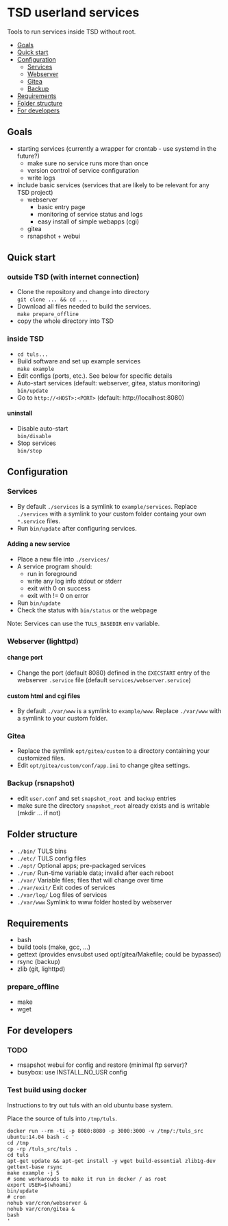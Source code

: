 # TSD userland services

Tools to run services inside TSD without root. 

  * [Goals](#goals)
  * [Quick start](#quick-start)
  * [Configuration](#configuration)
    * [Services](#services)
    * [Webserver](#webserver-lighttpd)
    * [Gitea](#gitea)
    * [Backup](#backup-rsnapshot)
  * [Requirements](#requirements)
  * [Folder structure](#folder-structure)
  * [For developers](#for-developers)

## Goals 
  * starting services (currently a wrapper for crontab - use systemd in the future?)
    * make sure no service runs more than once
    * version control of service configuration
    * write logs
  * include basic services (services that are likely to be relevant for any TSD project)
    * webserver
      * basic entry page 
      * monitoring of service status and logs
      * easy install of simple webapps (cgi)
    * gitea
    * rsnapshot + webui

## Quick start

### outside TSD (with internet connection) 
  * Clone the repository and change into directory  
    `git clone ... && cd ...`
  * Download all files needed to build the services.  
    `make prepare_offline`
  * copy the whole directory into TSD

### inside TSD
  * `cd tuls...`
  * Build software and set up example services  
    `make example`  
  * Edit configs (ports, etc.). See below for specific details
  * Auto-start services (default: webserver, gitea, status monitoring)  
    `bin/update`
  * Go to `http://<HOST>:<PORT>` (default: http://localhost:8080)  
    
#### uninstall
  * Disable auto-start  
    `bin/disable`
  * Stop services  
    `bin/stop`

## Configuration

### Services

  * By default `./services` is a symlink to `example/services`. 
    Replace `./services` with a symlink to your custom folder 
    containg your own `*.service` files.
  * Run `bin/update` after configuring services.

#### Adding a new service  

  * Place a new file into `./services/`
  * A service program should:
    * run in foreground
    * write any log info stdout or stderr
    * exit with 0 on success
    * exit with != 0 on error
  * Run `bin/update`
  * Check the status with `bin/status` or the webpage

Note: Services can use the `TULS_BASEDIR` env variable.

### Webserver (lighttpd)

#### change port
  * Change the port (default 8080) defined in the `EXECSTART` entry of the webserver `.service` file (default `services/webserver.service`)

#### custom html and cgi files 
  * By default `./var/www` is a symlink to `example/www`. 
    Replace `./var/www` with a symlink to your custom folder.
  
### Gitea
  * Replace the symlink `opt/gitea/custom` to a directory containing your customized files.
  * Edit `opt/gitea/custom/conf/app.ini` to change gitea settings.

### Backup (rsnapshot)
  * edit `user.conf` and set `snapshot_root `and `backup` entries
  * make sure the directory `snapshot_root` already exists and is writable (mkdir ... if not)

## Folder structure
  * `./bin/` TULS bins
  * `./etc/` TULS config files
  * `./opt/` Optional apps; pre-packaged services
  * `./run/` Run-time variable data; invalid after each reboot
  * `./var/` Variable files; files that will change over time
  * `./var/exit/` Exit codes of services 
  * `./var/log/` Log files of services
  * `./var/www` Symlink to www folder hosted by webserver

## Requirements
  * bash
  * build tools (make, gcc, ...)
  * gettext (provides envsubst used opt/gitea/Makefile; could be bypassed)
  * rsync (backup)
  * zlib (git, lighttpd)

### prepare_offline
  * make
  * wget

## For developers

### TODO
  * rnsapshot webui for config and restore (minimal ftp server)?
  * busybox: use INSTALL_NO_USR config

### Test build using docker

Instructions to try out tuls with an old ubuntu base system.

Place the source of tuls into `/tmp/tuls`.

```
docker run --rm -ti -p 8080:8080 -p 3000:3000 -v /tmp/:/tuls_src ubuntu:14.04 bash -c '
cd /tmp
cp -rp /tuls_src/tuls .
cd tuls
apt-get update && apt-get install -y wget build-essential zlib1g-dev gettext-base rsync
make example -j 5
# some workarouds to make it run in docker / as root
export USER=$(whoami)
bin/update
# cron 
nohub var/cron/webserver &
nohub var/cron/gitea & 
bash
'
```

